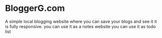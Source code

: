 # BloggerG.com
A simple local blogging website where you can save your blogs and see it it is fully responsive.
you can use it as a notes website 
you can use it as todo list

